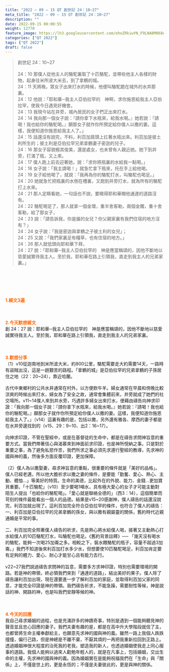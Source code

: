 ```yaml
---
title: "2022 – 09 – 15 QT 創世記 24：10~27"
meta_title: "2022 – 09 – 15 QT 創世記 24：10~27"
description: ""
date: 2022-09-15 00:00:55
weight: 12770
feature_image: https://lh3.googleusercontent.com/ehoZRkiwYN_F9LNA8M068AYxt73EavCZno-PD1cJRuf5BbSkQVUWr3gNEbt5kSs28Pb_Elg17kSrtf9ybWvojWoMV6I4tPM3vGRGDq6GkKkPdL2Gut4QAIw4-uykKUAtNiKgQKntvsU=w800
categories: ["QT 2022"]
tags: ["QT 2022"]
draft: false
---
```


<blockquote>創世記 24：10~27<br />
<br />
24：10 那僕人從他主人的駱駝裏取了十匹駱駝，並帶些他主人各樣的財物，起身往米所波大米去，到了拿鶴的城。<br />
24：11 天將晚，眾女子出來打水的時候，他便叫駱駝跪在城外的水井那裏。<br />
24：12 他說：「耶和華─我主人亞伯拉罕的　神啊，求你施恩給我主人亞伯拉罕，使我今日遇見好機會。<br />
24：13 我現今站在井旁，城內居民的女子們正出來打水。<br />
24：14 我向那一個女子說：『請你拿下水瓶來，給我水喝。』她若說：『請喝！我也給你的駱駝喝。』願那女子就作你所預定給你僕人以撒的妻。這樣，我便知道你施恩給我主人了。」<br />
24：15 話還沒有說完，不料，利百加肩頭上扛著水瓶出來。利百加是彼土利所生的；彼土利是亞伯拉罕兄弟拿鶴妻子密迦的兒子。<br />
24：16 那女子容貌極其俊美，還是處女，也未曾有人親近她。她下到井旁，打滿了瓶，又上來。<br />
24：17 僕人跑上前去迎著她，說：「求你將瓶裏的水給我一點喝。」<br />
24：18 女子說：「我主請喝！」就急忙拿下瓶來，托在手上給他喝。<br />
24：19 女子給他喝了，就說：「我再為你的駱駝打水，叫駱駝也喝足。」<br />
24：20 她就急忙把瓶裏的水倒在槽裏，又跑到井旁打水，就為所有的駱駝打上水來。<br />
24：21 那人定睛看她，一句話也不說，要曉得耶和華賜他通達的道路沒有。<br />
24：22 駱駝喝足了，那人就拿一個金環，重半舍客勒，兩個金鐲，重十舍客勒，給了那女子，<br />
24：23 說：「請告訴我，你是誰的女兒？你父親家裏有我們住宿的地方沒有？」<br />
24：24 女子說：「我是密迦與拿鶴之子彼土利的女兒」；<br />
24：25 又說：「我們家裏足有糧草，也有住宿的地方。」<br />
24：26 那人就低頭向耶和華下拜，<br />
24：27 說：「耶和華─我主人亞伯拉罕的　神是應當稱頌的，因他不斷地以慈愛誠實待我主人。至於我，耶和華在路上引領我，直走到我主人的兄弟家裏。」</blockquote><br />
&nbsp;<br />
<br />
&nbsp;<br />
<br />
<span style="color: #ff6600;"><strong>1.經文3遍</strong></span><br />
<br />
&nbsp;<br />
<br />
<span style="color: #ff6600;"><strong>2.今天默想經文<br />
</strong></span>創 24：27 說：耶和華─我主人亞伯拉罕的　神是應當稱頌的，因他不斷地以慈愛誠實待我主人。至於我，耶和華在路上引領我，直走到我主人的兄弟家裏。<br />
<br />
&nbsp;<br />
<br />
<strong><span style="color: #ff6600;">3.默想分享<br />
</span></strong>（1）v10從迦南地到米所波大米，約800公里，駱駝需要走大約需要14天，一路時有盜賊出沒，這是一趟艱苦的路程。「拿鶴的城」是亞伯拉罕的兄弟拿鶴的子孫居住之地（22：20~24），靠近哈蘭。<br />
<br />
古代中東鄉村的公共水井通常在村外，以方便飲牛羊。婦女通常在早晨和傍晚比較涼爽的時候出來打水，婦女為了安全之故，通常會集體前來，井旁就成了她們的社交場所。v11~14僕人來到井水旁，巧遇許多婦女出來打水，便藉由禱告向神求印證：「我向那一個女子說：『請你拿下水瓶來，給我水喝。』她若說：『請喝！我也給你的駱駝喝。』願那女子就作你所預定給你僕人以撒的妻。這樣，我便知道你施恩給我主人了。」（v14）這裏有趣的是，包括以撒，另外還有雅各、摩西的妻子都是在水井旁邊找到的（v15、29：9~10、出2：16~17）。<br />
<br />
向神求印證，不管在聖經中，或是在基督徒的生命中，都是在禱告求問神旨意的重要方式。當我們帶著信心與渴慕來到神面前求印證，也是神所悅納之事。只是對於重要之事，為了避免私慾作祟，我們所求之事必須先求遵行聖經的教導，先求神的國與神的義，然後多方面反覆印證，更加保障。<br />
<br />
（2）僕人為以撒娶妻，尋求神旨意的重點，很重要的條件就是「美好的品格」。僕人已經老邁，所以他大膽祈求以撒之妻的條件，是要能「勤奮、愛心、熱心、主動、體恤…」等美好的特質。生命的美德，比起外在的外貌、能力、金錢…更加寶貝重要。「十匹駱駝」（v10）至少要喝1噸水，具有極大愛心的女子才可能主動對陌生人提出「也給你的駱駝喝」。「愛心就是聯絡全德的」（西3：14），這個簡單而苛刻的條件最能看出一個人的品德。結果是v15~20感謝神，僕人禱告的話還沒說完，利百加就出現了。這利百加完全符合亞伯拉罕的條件，也符合了僕人的禱告：<br />
一、利百加是亞伯拉罕的兄弟拿鶴的孫女，與以撒有親屬靈的關係，舊約時代近親通婚是平常的事。<br />
<br />
二、利百加完全照著僕人禱告的祈求，先是熱心將水給僕人喝，接著又主動熱心打水給僕人的10匹駱駝打水，叫駱駝也喝足。《舊約背景註釋》── 「幾天沒有喝水的駱駝，能夠一次喝25加崙之多。相較之下，裝水餵駱駝的瓶子，容量不超過3加崙。」我們不知道後來利百加打水多少水，但想要使10匹駱駝喝足，利百加肯定要有足夠的體力、愛心、耐心才能甘心且有能力去行。<br />
<br />
v22~27我們說過禱告求問神的旨意，需要多方求神印證，特別也需要環境的開路。若是神的帶領，終必領我們來到「通達的道路」，結出美好的果子。僕人除了禱告讓利百加出現，現在還要進一步了解利百加的家庭，並取得利百加父家的同意，才能完全印證是神的帶領。我們禱告祈求，不能急躁，需要耐性等候，神是說話的神、開路的神，也是叫我們安靜等候的神。<br />
<br />
&nbsp;<br />
<br />
<strong><span style="color: #ff6600;">4.今天的回應<br />
</span></strong>我自己尋求婚姻的過程，也是充滿許多的神蹟奇事，特別是遇到一個能夠聽見神的聲音並且忠心回應的妻子。我們夫妻有趣的是，都是在高中升大學階段就信了主，也都曾將生命主權奉獻給主，也願意先求神的國與神的義。雖然一路上我個人跌跌撞撞，偏行己路，但是神總是不離不棄，不厭其煩的一再把我重新拉回到正路上。透過婚姻神很大程度的治死我的老我，塑造我的新人，也透過婚姻使我走上同心服事的道路。我個人能夠以過來人勸勉年輕人的，就是在凡事上，包括婚姻，交出生命的主權，先求神的國與神的義。因為婚姻實在是能夠祝福我們在「生命」與「關係」上，不僅是世上的，更是永恆的；不僅是夫妻彼此的，更是與神的關係。<br />
<br />
&nbsp;
        
